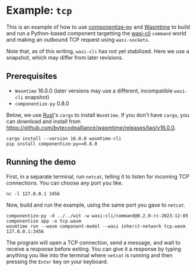 # Example: `tcp`

This is an example of how to use [componentize-py] and [Wasmtime] to build and
run a Python-based component targetting the [wasi-cli] `command` world and
making an outbound TCP request using `wasi-sockets`.

Note that, as of this writing, `wasi-cli` has not yet stabilized.  Here we use a
snapshot, which may differ from later revisions.

[componentize-py]: https://github.com/bytecodealliance/componentize-py
[Wasmtime]: https://github.com/bytecodealliance/wasmtime
[wasi-cli]: https://github.com/WebAssembly/wasi-cli

## Prerequisites

* `Wasmtime` 16.0.0 (later versions may use a different, incompatible `wasi-cli` snapshot)
* `componentize-py` 0.8.0

Below, we use [Rust](https://rustup.rs/)'s `cargo` to install `Wasmtime`.  If
you don't have `cargo`, you can download and install from
https://github.com/bytecodealliance/wasmtime/releases/tag/v16.0.0.

```
cargo install --version 16.0.0 wasmtime-cli
pip install componentize-py==0.8.0
```

## Running the demo

First, in a separate terminal, run `netcat`, telling it to listen for incoming
TCP connections.  You can choose any port you like.

```
nc -l 127.0.0.1 3456
```

Now, build and run the example, using the same port you gave to `netcat`.

```
componentize-py -d ../../wit -w wasi:cli/command@0.2.0-rc-2023-12-05 componentize app -o tcp.wasm
wasmtime run --wasm component-model --wasi inherit-network tcp.wasm 127.0.0.1:3456
```

The program will open a TCP connection, send a message, and wait to receive a
response before exiting.  You can give it a response by typing anything you like
into the terminal where `netcat` is running and then pressing the `Enter` key on
your keyboard.
